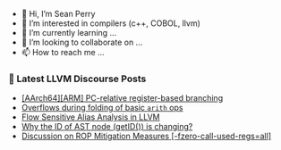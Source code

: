 - 👋 Hi, I’m Sean Perry
- 👀 I’m interested in compilers (c++, COBOL, llvm)
- 🌱 I’m currently learning ...
- 💞️ I’m looking to collaborate on ...
- 📫 How to reach me ...

<!---
s66perry/s66perry is a ✨ special ✨ repository because its `README.md` (this file) appears on your GitHub profile.
You can click the Preview link to take a look at your changes.
--->
### 📕 Latest LLVM Discourse Posts

<!-- DISCOURSE-LLVM:START -->
- [[AArch64][ARM] PC-relative register-based branching](https://discourse.llvm.org/t/aarch64-arm-pc-relative-register-based-branching/73953#post_1)
- [Overflows during folding of basic `arith` ops](https://discourse.llvm.org/t/overflows-during-folding-of-basic-arith-ops/73952#post_1)
- [Flow Sensitive Alias Analysis in LLVM](https://discourse.llvm.org/t/flow-sensitive-alias-analysis-in-llvm/73900#post_5)
- [Why the ID of AST node &lpar;getID&lpar;&rpar;&rpar; is changing?](https://discourse.llvm.org/t/why-the-id-of-ast-node-getid-is-changing/3999#post_2)
- [Discussion on ROP Mitigation Measures [-fzero-call-used-regs=all]](https://discourse.llvm.org/t/discussion-on-rop-mitigation-measures-fzero-call-used-regs-all/73950#post_1)
<!-- DISCOURSE-LLVM:END -->
